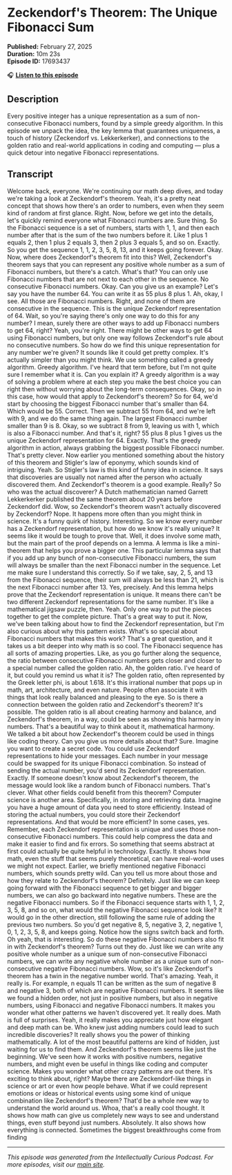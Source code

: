 # Zeckendorf's Theorem: The Unique Fibonacci Sum

**Published:** February 27, 2025  
**Duration:** 10m 23s  
**Episode ID:** 17693437

🎧 **[Listen to this episode](https://intellectuallycurious.buzzsprout.com/2529712/episodes/17693437-zeckendorf's-theorem-the-unique-fibonacci-sum)**

## Description

Every positive integer has a unique representation as a sum of non-consecutive Fibonacci numbers, found by a simple greedy algorithm. In this episode we unpack the idea, the key lemma that guarantees uniqueness, a touch of history (Zeckendorf vs. Lekkerkerker), and connections to the golden ratio and real-world applications in coding and computing — plus a quick detour into negative Fibonacci representations.

## Transcript

Welcome back, everyone. We're continuing our math deep dives, and today we're taking a look at Zeckendorf's theorem. Yeah, it's a pretty neat concept that shows how there's an order to numbers, even when they seem kind of random at first glance. Right. Now, before we get into the details, let's quickly remind everyone what Fibonacci numbers are. Sure thing. So the Fibonacci sequence is a set of numbers, starts with 1, 1, and then each number after that is the sum of the two numbers before it. Like 1 plus 1 equals 2, then 1 plus 2 equals 3, then 2 plus 3 equals 5, and so on. Exactly. So you get the sequence 1, 1, 2, 3, 5, 8, 13, and it keeps going forever. Okay. Now, where does Zeckendorf's theorem fit into this? Well, Zeckendorf's theorem says that you can represent any positive whole number as a sum of Fibonacci numbers, but there's a catch. What's that? You can only use Fibonacci numbers that are not next to each other in the sequence. No consecutive Fibonacci numbers. Okay. Can you give us an example? Let's say you have the number 64. You can write it as 55 plus 8 plus 1. Ah, okay, I see. All those are Fibonacci numbers. Right, and none of them are consecutive in the sequence. This is the unique Zeckendorf representation of 64. Wait, so you're saying there's only one way to do this for any number? I mean, surely there are other ways to add up Fibonacci numbers to get 64, right? Yeah, you're right. There might be other ways to get 64 using Fibonacci numbers, but only one way follows Zeckendorf's rule about no consecutive numbers. So how do we find this unique representation for any number we're given? It sounds like it could get pretty complex. It's actually simpler than you might think. We use something called a greedy algorithm. Greedy algorithm. I've heard that term before, but I'm not quite sure I remember what it is. Can you explain it? A greedy algorithm is a way of solving a problem where at each step you make the best choice you can right then without worrying about the long-term consequences. Okay, so in this case, how would that apply to Zeckendorf's theorem? So for 64, we'd start by choosing the biggest Fibonacci number that's smaller than 64. Which would be 55. Correct. Then we subtract 55 from 64, and we're left with 9, and we do the same thing again. The largest Fibonacci number smaller than 9 is 8. Okay, so we subtract 8 from 9, leaving us with 1, which is also a Fibonacci number. And that's it, right? 55 plus 8 plus 1 gives us the unique Zeckendorf representation for 64. Exactly. That's the greedy algorithm in action, always grabbing the biggest possible Fibonacci number. That's pretty clever. Now earlier you mentioned something about the history of this theorem and Stigler's law of eponymy, which sounds kind of intriguing. Yeah. So Stigler's law is this kind of funny idea in science. It says that discoveries are usually not named after the person who actually discovered them. And Zeckendorf's theorem is a good example. Really? So who was the actual discoverer? A Dutch mathematician named Garrett Lekkerkerker published the same theorem about 20 years before Zeckendorf did. Wow, so Zeckendorf's theorem wasn't actually discovered by Zeckendorf? Nope. It happens more often than you might think in science. It's a funny quirk of history. Interesting. So we know every number has a Zeckendorf representation, but how do we know it's really unique? It seems like it would be tough to prove that. Well, it does involve some math, but the main part of the proof depends on a lemma. A lemma is like a mini-theorem that helps you prove a bigger one. This particular lemma says that if you add up any bunch of non-consecutive Fibonacci numbers, the sum will always be smaller than the next Fibonacci number in the sequence. Let me make sure I understand this correctly. So if we take, say, 2, 5, and 13 from the Fibonacci sequence, their sum will always be less than 21, which is the next Fibonacci number after 13. Yes, precisely. And this lemma helps prove that the Zeckendorf representation is unique. It means there can't be two different Zeckendorf representations for the same number. It's like a mathematical jigsaw puzzle, then. Yeah. Only one way to put the pieces together to get the complete picture. That's a great way to put it. Now, we've been talking about how to find the Zeckendorf representation, but I'm also curious about why this pattern exists. What's so special about Fibonacci numbers that makes this work? That's a great question, and it takes us a bit deeper into why math is so cool. The Fibonacci sequence has all sorts of amazing properties. Like, as you go further along the sequence, the ratio between consecutive Fibonacci numbers gets closer and closer to a special number called the golden ratio. Ah, the golden ratio. I've heard of it, but could you remind us what it is? The golden ratio, often represented by the Greek letter phi, is about 1.618. It's this irrational number that pops up in math, art, architecture, and even nature. People often associate it with things that look really balanced and pleasing to the eye. So is there a connection between the golden ratio and Zeckendorf's theorem? It's possible. The golden ratio is all about creating harmony and balance, and Zeckendorf's theorem, in a way, could be seen as showing this harmony in numbers. That's a beautiful way to think about it, mathematical harmony. We talked a bit about how Zeckendorf's theorem could be used in things like coding theory. Can you give us more details about that? Sure. Imagine you want to create a secret code. You could use Zeckendorf representations to hide your messages. Each number in your message could be swapped for its unique Fibonacci combination. So instead of sending the actual number, you'd send its Zeckendorf representation. Exactly. If someone doesn't know about Zeckendorf's theorem, the message would look like a random bunch of Fibonacci numbers. That's clever. What other fields could benefit from this theorem? Computer science is another area. Specifically, in storing and retrieving data. Imagine you have a huge amount of data you need to store efficiently. Instead of storing the actual numbers, you could store their Zeckendorf representations. And that would be more efficient? In some cases, yes. Remember, each Zeckendorf representation is unique and uses those non-consecutive Fibonacci numbers. This could help compress the data and make it easier to find and fix errors. So something that seems abstract at first could actually be quite helpful in technology. Exactly. It shows how math, even the stuff that seems purely theoretical, can have real-world uses we might not expect. Earlier, we briefly mentioned negative Fibonacci numbers, which sounds pretty wild. Can you tell us more about those and how they relate to Zeckendorf's theorem? Definitely. Just like we can keep going forward with the Fibonacci sequence to get bigger and bigger numbers, we can also go backward into negative numbers. These are the negative Fibonacci numbers. So if the Fibonacci sequence starts with 1, 1, 2, 3, 5, 8, and so on, what would the negative Fibonacci sequence look like? It would go in the other direction, still following the same rule of adding the previous two numbers. So you'd get negative 8, 5, negative 3, 2, negative 1, 0, 1, 2, 3, 5, 8, and keeps going. Notice how the signs switch back and forth. Oh yeah, that is interesting. So do these negative Fibonacci numbers also fit in with Zeckendorf's theorem? Turns out they do. Just like we can write any positive whole number as a unique sum of non-consecutive Fibonacci numbers, we can write any negative whole number as a unique sum of non-consecutive negative Fibonacci numbers. Wow, so it's like Zeckendorf's theorem has a twin in the negative number world. That's amazing. Yeah, it really is. For example, n equals 11 can be written as the sum of negative 8 and negative 3, both of which are negative Fibonacci numbers. It seems like we found a hidden order, not just in positive numbers, but also in negative numbers, using Fibonacci and negative Fibonacci numbers. It makes you wonder what other patterns we haven't discovered yet. It really does. Math is full of surprises. Yeah, it really makes you appreciate just how elegant and deep math can be. Who knew just adding numbers could lead to such incredible discoveries? It really shows you the power of thinking mathematically. A lot of the most beautiful patterns are kind of hidden, just waiting for us to find them. And Zeckendorf's theorem seems like just the beginning. We've seen how it works with positive numbers, negative numbers, and might even be useful in things like coding and computer science. Makes you wonder what other crazy patterns are out there. It's exciting to think about, right? Maybe there are Zeckendorf-like things in science or art or even how people behave. What if we could represent emotions or ideas or historical events using some kind of unique combination like Zeckendorf's theorem? That'd be a whole new way to understand the world around us. Whoa, that's a really cool thought. It shows how math can give us completely new ways to see and understand things, even stuff beyond just numbers. Absolutely. It also shows how everything is connected. Sometimes the biggest breakthroughs come from finding

---
*This episode was generated from the Intellectually Curious Podcast. For more episodes, visit our [main site](https://intellectuallycurious.buzzsprout.com).*
